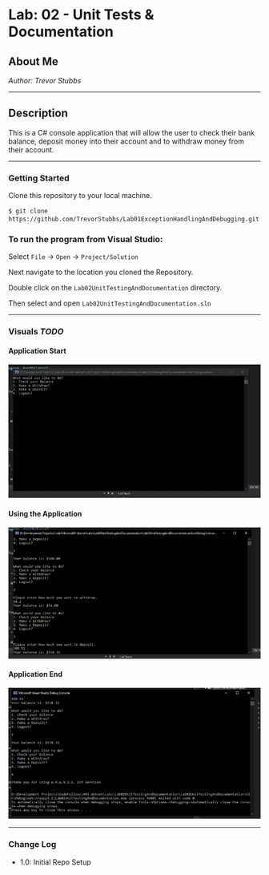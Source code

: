 # Lab: 02 - Unit Tests & Documentation

## About Me

*Author: Trevor Stubbs*

----

## Description 
This is a C# console application that will allow the user to check their bank balance, deposit money into their account and to withdraw money from their account.

---

### Getting Started
Clone this repository to your local machine.

```
$ git clone https://github.com/TrevorStubbs/Lab01ExceptionHandlingAndDebugging.git
```

### To run the program from Visual Studio:
Select ```File``` -> ```Open``` -> ```Project/Solution```

Next navigate to the location you cloned the Repository.

Double click on the ```Lab02UnitTestingAndDocumentation``` directory.

Then select and open ```Lab02UnitTestingAndDocumentation.sln```

---

### Visuals *TODO*
#### Application Start
![Start](images/Lab02Start.png)
#### Using the Application
![Middle](images/Lab02Mid.png)
#### Application End
![Finished](images/Lab02Fin.png)

---

### Change Log
- 1.0: Initial Repo Setup